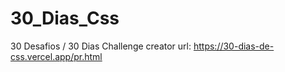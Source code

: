 # 30_Dias_Css
 30 Desafios / 30 Dias 
 Challenge creator url: https://30-dias-de-css.vercel.app/pr.html
